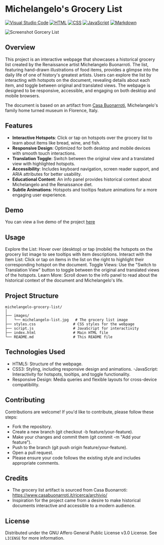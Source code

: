 # Michelangelo's Grocery List
[![Visual Studio Code](https://custom-icon-badges.demolab.com/badge/Visual%20Studio%20Code-0078d7.svg?logo=vsc&logoColor=white)](#)
[![HTML](https://img.shields.io/badge/HTML-%23E34F26.svg?logo=html5&logoColor=white)](#)
[![CSS](https://img.shields.io/badge/CSS-1572B6?logo=css3&logoColor=fff)](#)
[![JavaScript](https://img.shields.io/badge/JavaScript-F7DF1E?logo=javascript&logoColor=000)](#)
[![Markdown](https://img.shields.io/badge/Markdown-%23000000.svg?logo=markdown&logoColor=white)](#)

![Screenshot Gorcery List](https://github.com/user-attachments/assets/d51158f7-7035-49e2-abaa-f1a0d52f80b7)

## Overview
This project is an interactive webpage that showcases a historical grocery list created by the Renaissance artist Michelangelo Buonarroti. The list, featuring hand-drawn illustrations of food items, provides a glimpse into the daily life of one of history's greatest artists. Users can explore the list by interacting with hotspots on the document, revealing details about each item, and toggle between original and translated views. The webpage is designed to be responsive, accessible, and engaging on both desktop and mobile browsers.

The document is based on an artifact from [Casa Buonarroti](https://www.casabuonarroti.it), Michelangelo's family home turned museum in Florence, Italy.

## Features
- **Interactive Hotspots**: Click or tap on hotspots over the grocery list to learn about items like bread, wine, and fish.
- **Responsive Design**: Optimized for both desktop and mobile devices with smooth touch interactions.
- **Translation Toggle**: Switch between the original view and a translated view with highlighted hotspots.
- **Accessibility**: Includes keyboard navigation, screen reader support, and ARIA attributes for better usability.
- **Educational Content**: An info panel provides historical context about Michelangelo and the Renaissance diet.
- **Subtle Animations**: Hotspots and tooltips feature animations for a more engaging user experience.

## Demo
You can view a live demo of the project [here](https://edisedis777.github.io/Michelangelo-Grocery-List/)

## Usage
Explore the List: Hover over (desktop) or tap (mobile) the hotspots on the grocery list image to see tooltips with item descriptions.
Interact with the Item List: Click or tap on items in the list on the right to highlight their corresponding hotspot on the document.
Toggle Views: Use the "Switch to Translation View" button to toggle between the original and translated views of the hotspots.
Learn More: Scroll down to the info panel to read about the historical context of the document and Michelangelo's life.

## Project Structure
```
michelangelo-grocery-list/
│
├── images/
│   └── michelangelo-list.jpg   # The grocery list image
├── styles.css                 # CSS styles for the webpage
├── script.js                  # JavaScript for interactivity
├── index.html                 # Main HTML file
└── README.md                  # This README file
```

## Technologies Used
- HTML5: Structure of the webpage.
- CSS3: Styling, including responsive design and animations.
-JavaScript: Interactivity for hotspots, tooltips, and toggle functionality.
- Responsive Design: Media queries and flexible layouts for cross-device compatibility.

## Contributing
Contributions are welcome! If you'd like to contribute, please follow these steps:

- Fork the repository.
- Create a new branch (git checkout -b feature/your-feature).
- Make your changes and commit them (git commit -m "Add your feature").
- Push to the branch (git push origin feature/your-feature).
- Open a pull request.
- Please ensure your code follows the existing style and includes appropriate comments.

## Credits
- The grocery list artifact is sourced from Casa Buonarroti: https://www.casabuonarroti.it/ricerca/archivio/
- Inspiration for the project came from a desire to make historical documents interactive and accessible to a modern audience.

## License
Distributed under the GNU Affero General Public License v3.0 License. See `LICENSE` for more information.

